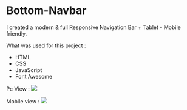 # Bottom-Navbar

I created a modern & full Responsive Navigation Bar + Tablet - Mobile friendly.

What was used for this project  :
- HTML
- CSS
- JavaScript
- Font Awesome

Pc View :
<img src="https://i.imgur.com/Y9dvY3G.png">

Mobile view :
<img src="https://i.imgur.com/Y9dvY3G.png">


